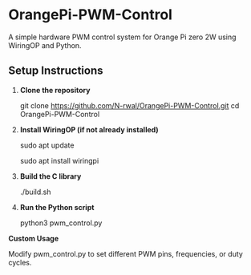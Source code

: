 # OrangePi-PWM-Control

A simple hardware PWM control system for Orange Pi zero 2W using WiringOP and Python.

## Setup Instructions

1. **Clone the repository**

   git clone https://github.com/N-rwal/OrangePi-PWM-Control.git
   cd OrangePi-PWM-Control

2. **Install WiringOP (if not already installed)**

   sudo apt update
   
   sudo apt install wiringpi

4. **Build the C library**
   
   ./build.sh

6. **Run the Python script**
   
   python3 pwm_control.py

  **Custom Usage**

  Modify pwm_control.py to set different PWM pins, frequencies, or duty cycles.
